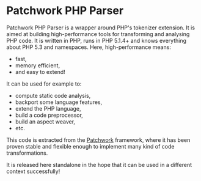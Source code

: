 Patchwork PHP Parser
====================

Patchwork PHP Parser is a wrapper around PHP's tokenizer extension.
It is aimed at building high-performance tools for transforming and analysing PHP code.
It is written in PHP, runs in PHP 5.1.4+ and knows everything about PHP 5.3 and namespaces.
Here, high-performance means:

* fast,
* memory efficient,
* and easy to extend!

It can be used for example to:

* compute static code analysis,
* backport some language features,
* extend the PHP language,
* build a code preprocessor,
* build an aspect weaver,
* etc.

This code is extracted from the [Patchwork](http://pa.tchwork.com/) framework,
where it has been proven stable and flexible enough to implement many kind of code transformations.

It is released here standalone in the hope that it can be used in a different context successfully!

